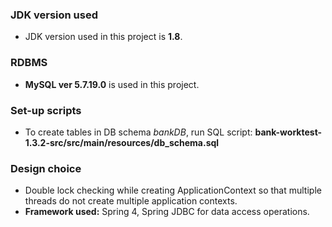### JDK version used

* JDK version used in this project is **1.8**.

### RDBMS

* **MySQL ver 5.7.19.0** is used in this project.

### Set-up scripts

* To create tables in DB schema *bankDB*, run SQL script: **bank-worktest-1.3.2-src/src/main/resources/db_schema.sql**

### Design choice

* Double lock checking while creating ApplicationContext  so that multiple threads do not create multiple application contexts.
* **Framework used:** Spring 4, Spring JDBC for data access operations.


